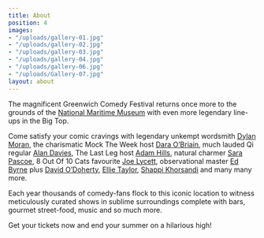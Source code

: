 ```yaml
---
title: About
position: 4
images:
- "/uploads/gallery-01.jpg"
- "/uploads/gallery-02.jpg"
- "/uploads/gallery-03.jpg"
- "/uploads/gallery-04.jpg"
- "/uploads/gallery-06.jpg"
- "/uploads/Gallery-07.jpg"
layout: about
---
```


The magnificent Greenwich Comedy Festival returns once more to the grounds of the [National Maritime Museum](/location/) with even more legendary line-ups in the Big Top.

Come satisfy your comic cravings with legendary unkempt wordsmith [Dylan Moran](/line-up/saturday-mid/),  the charismatic Mock The Week host [Dara O’Briain](/line-up/sunday-late/), much lauded Qi regular [Alan Davies](/line-up/friday/), The Last Leg host [Adam Hills](/line-up/sunday-mid/), natural charmer [Sara Pascoe](/line-up/saturday-mid/), 8 Out Of 10 Cats favourite [Joe Lycett](/line-up/thursday/), observational master [Ed Byrne](/line-up/saturday-late/) plus [David O’Doherty](/line-up/saturday-mid/), [Ellie Taylor](/line-up/thursday/), [Shappi Khorsandi](/line-up/sunday-mid/) and many many more.

Each year thousands of comedy-fans flock to this iconic location to witness meticulously curated shows in sublime surroundings complete with bars, gourmet street-food, music and so much more.

Get your tickets now and end your summer on a hilarious high!